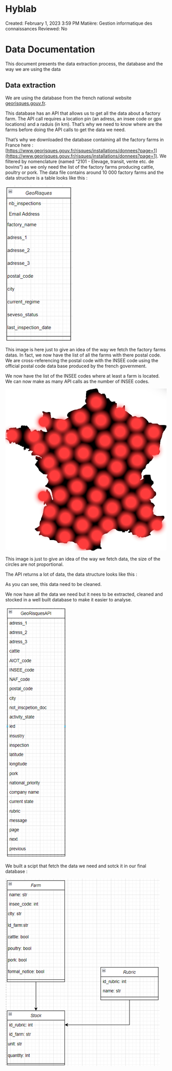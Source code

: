 # Hyblab

Created: February 1, 2023 3:59 PM
Matière: Gestion informatique des connaissances
Reviewed: No

# Data Documentation

This document presents the data extraction process, the database and the way we are using the data

## Data extraction

We are using the database from the french national website [georisques.gouv.fr](http://georisques.gouv.fr).

This database has an API that allows us to get all the data about a factory farm. The API call requires a location pin (an adress, an insee code or gps locations) and a raduis (in km). That’s why we need to know where are the farms before doing the API calls to get the data we need.

That’s why we downloaded the database containing all the factory farms in France here : [https://www.georisques.gouv.fr/risques/installations/donnees?page=1](https://www.georisques.gouv.fr/risques/installations/donnees?page=1). We filtered by nomenclature (named “2101 - Elevage, transit, vente etc. de bovins”) as we only need the list of the factory farms producing cattle, poultry or pork. The data file contains around 10 000 factory farms and the data structure is a table looks like this :

![georisques-table](data-mining-doc-images/georisques-table.png "georisques-table")

This image is here just to give an idea of the way we fetch the factory farms datas. In fact, we now have the list of all the farms with there postal code. We are cross-referencing the postal code with the INSEE code using the official postal code data base produced by the french government.

We now have the list of the INSEE codes where at least a farm is located. We can now make as many API calls as the number of INSEE codes.

![carte-de-france-colored.jpg](data-mining-doc-images/carte-de-france-colored.jpg)

This image is just to give an idea of the way we fetch data, the size of the circles are not proportional.

The API returns a lot of data, the data structure looks like this :

As you can see, this data need to be cleaned.

We now have all the data we need but it nees to be extracted, cleaned and stocked in a well built database to make it easier to analyse.

![georisques-api-table](data-mining-doc-images/georisques-api-table.png)

We built a scipt that fetch the data we need and sotck it in our final database :

![final-data-base](data-mining-doc-images/final-data-base.png)
